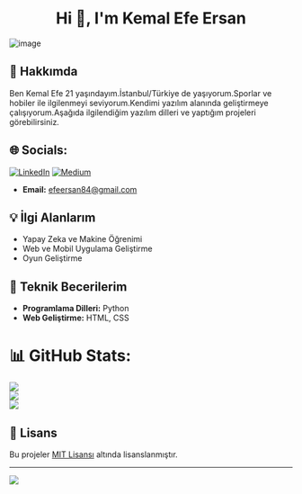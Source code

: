 
 
<h1 align="center">Hi 👋, I'm Kemal Efe Ersan</h1>

![image](https://camo.githubusercontent.com/28e64d517089d4b23ff5716340d789b4af32b3aa44001a62677f273d3ee898d5/68747470733a2f2f6d69722d73332d63646e2d63662e626568616e63652e6e65742f70726f6a6563745f6d6f64756c65732f6d61785f313230302f3831626234623136353638343031392e363430623630333864313333652e676966)


## 🚀 Hakkımda

Ben Kemal Efe 21 yaşındayım.İstanbul/Türkiye de yaşıyorum.Sporlar ve hobiler ile ilgilenmeyi seviyorum.Kendimi yazılım alanında geliştirmeye çalışıyorum.Aşağıda ilgilendiğim yazılım dilleri ve yaptığım projeleri görebilirsiniz.

## 🌐 Socials:
[![LinkedIn](https://img.shields.io/badge/LinkedIn-%230077B5.svg?logo=linkedin&logoColor=white)](https://linkedin.com/in/kemalefeersan) [![Medium](https://img.shields.io/badge/Medium-12100E?logo=medium&logoColor=white)](https://medium.com/@kemalefeersan) 
- **Email:** efeersan84@gmail.com

## 💡 İlgi Alanlarım

- Yapay Zeka ve Makine Öğrenimi
- Web ve Mobil Uygulama Geliştirme
- Oyun Geliştirme

## 🔧 Teknik Becerilerim

- **Programlama Dilleri:** Python
- **Web Geliştirme:** HTML, CSS

# 📊 GitHub Stats:
![](https://github-readme-stats.vercel.app/api?username=efeersan&theme=dark&hide_border=false&include_all_commits=false&count_private=false)<br/>
![](https://github-readme-streak-stats.herokuapp.com/?user=efeersan&theme=dark&hide_border=false)<br/>
![](https://github-readme-stats.vercel.app/api/top-langs/?username=efeersan&theme=dark&hide_border=false&include_all_commits=false&count_private=false&layout=compact)


## 📜 Lisans

Bu projeler [MIT Lisansı](https://opensource.org/licenses/MIT) altında lisanslanmıştır.

---
[![](https://visitcount.itsvg.in/api?id=efeersan&icon=0&color=0)](https://visitcount.itsvg.in)




